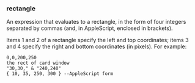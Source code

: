 ### rectangle

An expression that evaluates to a rectangle, in the form of four integers separated by commas (and, in AppleScript, enclosed in brackets).

Items 1 and 2 of a rectangle specify the left and top coordinates; items 3 and 4 specify the right and bottom coordinates (in pixels). For example:

```
0,0,200,250
the rect of card window
"30,30," & "240,240"
{ 10, 35, 250, 300 } --AppleScript form
```

